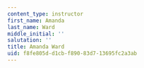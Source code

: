 ```yaml
---
content_type: instructor
first_name: Amanda
last_name: Ward
middle_initial: ''
salutation: ''
title: Amanda Ward
uid: f8fe805d-d1cb-f890-83d7-13695fc2a3ab
---
```

